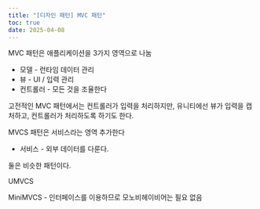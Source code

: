 ```yaml
---
title: "[디자인 패턴] MVC 패턴"
toc: true
date: 2025-04-08
---
```


MVC 패턴은 애플리케이션을 3가지 영역으로 나눔
* 모델 - 런타임 데이터 관리
* 뷰 - UI / 입력 관리
* 컨트롤러 - 모든 것을 조율한다

고전적인 MVC 패턴에서는 컨트롤러가 입력을 처리하지만, 유니티에선 뷰가 입력을 캡처하고, 컨트롤러가 처리하도록 하기도 한다.

MVCS 패턴은 서비스라는 영역 추가한다
* 서비스 - 외부 데이터를 다룬다.

둘은 비슷한 패턴이다.

UMVCS

MiniMVCS - 인터페이스를 이용하므로 모노비헤이비어는 필요 없음